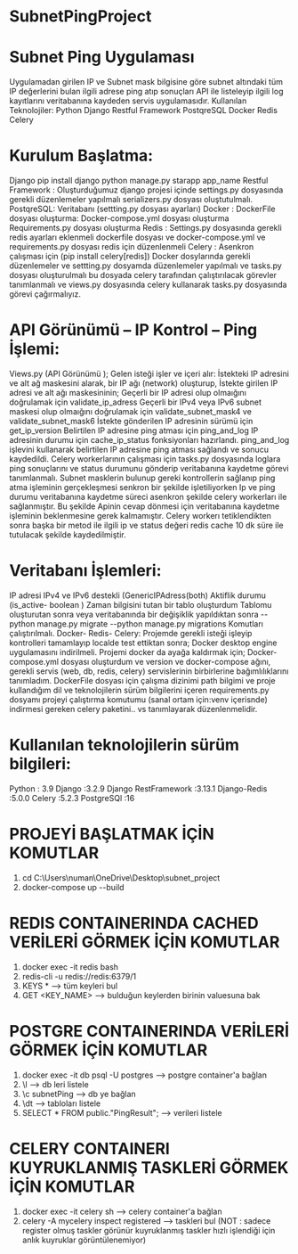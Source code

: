 # SubnetPingProject

# Subnet Ping Uygulaması

Uygulamadan girilen IP ve Subnet mask bilgisine göre subnet altındaki tüm IP değerlerini bulan ilgili adrese ping atıp sonuçları API ile listeleyip ilgili log kayıtlarını veritabanına kaydeden servis uygulamasıdır.
Kullanılan Teknolojiler:
Python
Django Restful Framework
PostqreSQL
Docker
Redis
Celery
# Kurulum Başlatma:
Django pip install django python manage.py starapp app_name 
Restful Framework : Oluşturduğumuz django projesi içinde settings.py dosyasında gerekli düzenlemeler yapılmalı serializers.py dosyası oluştutulmalı.
PostqreSQL: Veritabanı (settting.py dosyası ayarları)
Docker :
DockerFile dosyası oluşturma:
Docker-compose.yml dosyası oluşturma
Requirements.py dosyası oluşturma
Redis : Settings.py dosyasında gerekli redis ayarları eklenmeli dockerfile dosyası ve docker-compose.yml ve requirements.py dosyası redis için düzenlenmeli
Celery : Asenkron çalışması için (pip install celery[redis]) Docker dosylarında gerekli düzenlemeler ve settting.py dosyamda düzenlemeler yapılmalı ve tasks.py dosyası oluşturulmalı bu dosyada celery tarafından çalıştırılacak görevler tanımlanmalı ve views.py dosyasında celery kullanarak tasks.py dosyasında görevi çağırmalıyız.
# API Görünümü – IP Kontrol – Ping İşlemi:
Views.py (API Görünümü );
Gelen isteği işler ve içeri alır:
İstekteki IP adresini ve alt ağ maskesini alarak, bir IP ağı (network) oluşturup,
İstekte girilen IP adresi ve alt ağı maskesininin;
 Geçerli bir IP adresi olup olmaığını doğrulamak için validate_ip_adress
Geçerli bir IPv4 veya IPv6 subnet maskesi olup olmaığını doğrulamak için validate_subnet_mask4 ve validate_subnet_mask6 
İstekte gönderilen IP adresinin sürümü için get_ip_version
Belirtilen IP adresine ping atması için ping_and_log
IP adresinin durumu için cache_ip_status
fonksiyonları hazırlandı.
ping_and_log işlevini kullanarak belirtilen IP adresine ping atması sağlandı ve sonucu kaydedildi.
Celery workerlarının çalışması için tasks.py dosyasında loglara ping sonuçlarını ve status durumunu gönderip veritabanına kaydetme görevi tanımlanmalı.
Subnet masklerin bulunup gereki kontrollerin sağlanıp ping atma işleminin gerçekleşmesi senkron bir şekilde işletiliyorken Ip ve ping durumu veritabanına kaydetme süreci asenkron şekilde celery workerları ile sağlanmıştır. Bu şekilde Apinin cevap dönmesi için veritabanına kaydetme işleminin beklenmesine gerek kalmamıştır. Celery workerı tetiklendikten sonra başka bir metod ile ilgili ip ve status değeri redis cache 10 dk süre ile tutulacak şekilde kaydedilmiştir.

# Veritabanı İşlemleri:
IP adresi IPv4 ve IPv6 destekli (GenericIPAdress(both) 
Aktiflik durumu (is_active- boolean ) 
Zaman bilgisini tutan bir tablo oluşturdum
Tablomu oluşturutan sonra veya veritabanında bir değişiklik yapıldıktan sonra 
--python manage.py migrate
--python manage.py migrations
Komutları çalıştırılmalı.
Docker- Redis- Celery:
Projemde gerekli isteği işleyip kontrolleri tamamlayıp localde test ettiktan sonra;
Docker desktop engine uygulamasını indirilmeli.
Projemi docker da ayağa kaldırmak için;
Docker-compose.yml dosyası oluşturdum ve version ve docker-compose ağını, gerekli servis (web, db, redis, celery) servislerinin birbirlerine bağımlılıklarını tanımladım. 
DockerFile dosyası için çalışma dizinimi path bilgimi ve proje kullandığım dil ve teknolojilerin sürüm bilgilerini içeren requirements.py dosyamı projeyi çalıştırma komutumu (sanal ortam için:venv içerisnde) indirmesi gereken celery paketini.. vs  tanımlayarak düzenlenmelidir.
# Kullanılan teknolojilerin sürüm bilgileri:
Python : 3.9
Django :3.2.9
Django RestFramework :3.13.1
Django-Redis :5.0.0
Celery :5.2.3
PostgreSQl :16


# PROJEYİ BAŞLATMAK İÇİN KOMUTLAR

1) cd C:\Users\numan\OneDrive\Desktop\subnet_project
2) docker-compose up --build

# REDIS CONTAINERINDA CACHED VERİLERİ GÖRMEK İÇİN KOMUTLAR

1) docker exec -it redis bash
2) redis-cli -u redis://redis:6379/1
3) KEYS *                   --> tüm keyleri bul
4) GET <KEY_NAME>           --> bulduğun keylerden birinin valuesuna bak

# POSTGRE CONTAINERINDA VERİLERİ GÖRMEK İÇİN KOMUTLAR

1) docker exec -it db psql -U postgres  --> postgre container'a bağlan
2) \l                                   --> db leri listele
3) \c subnetPing                        --> db ye bağlan
4) \dt                                  --> tabloları listele
5) SELECT * FROM public."PingResult";   --> verileri listele

# CELERY CONTAINERI KUYRUKLANMIŞ TASKLERİ GÖRMEK İÇİN KOMUTLAR

1) docker exec -it celery sh                   --> celery container'a bağlan
2) celery -A mycelery inspect registered       --> taskleri bul 
(NOT : sadece register olmuş taskler görünür kuyruklanmış taskler hızlı işlendiği için anlık kuyruklar görüntülenemiyor)